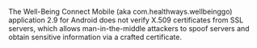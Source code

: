 The Well-Being Connect Mobile (aka com.healthways.wellbeinggo) application 2.9 for Android does not verify X.509 certificates from SSL servers, which allows man-in-the-middle attackers to spoof servers and obtain sensitive information via a crafted certificate.